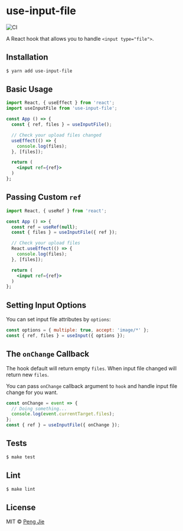 # use-input-file

![CI](https://github.com/neighborhood999/use-input-file/workflows/CI/badge.svg)

A React hook that allows you to handle `<input type="file">`.

## Installation

```sh
$ yarn add use-input-file
```

## Basic Usage

```jsx
import React, { useEffect } from 'react';
import useInputFile from 'use-input-file';

const App () => {
  const { ref, files } = useInputFile();

  // Check your upload files changed
  useEffect(() => {
    console.log(files);
  }, [files]);

  return (
    <input ref={ref}>
  )
};
```

## Passing Custom `ref`

```jsx
import React, { useRef } from 'react';

const App () => {
  const ref = useRef(null);
  const { files } = useInputFile({ ref });

  // Check your upload files
  React.useEffect(() => {
    console.log(files);
  }, [files]);

  return (
    <input ref={ref}>
  )
};
```

## Setting Input Options

You can set input file attributes by `options`:

```jsx
const options = { multiple: true, accept: 'image/*' };
const { ref, files } = useInput({ options });
```

## The `onChange` Callback

The hook default will return empty `files`. When input file changed will return new `files`.

You can pass `onChange` callback argument to `hook` and handle input file change for you want.

```jsx
const onChange = event => {
  // Doing something...
  console.log(event.currentTarget.files);
};
const { ref } = useInputFile({ onChange });
```

## Tests

```sh
$ make test
```

## Lint

```sh
$ make lint
```

## License

MIT © [Peng Jie](https://github.com/neighborhood999/)
